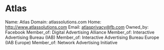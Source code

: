 
# Atlas

Name: Atlas
Domain: atlassolutions.com
Home: http://www.atlassolutions.com
Email: atlasprivacy@fb.com
Owned_by: Facebook
Member_of: Digital Advertising Alliance
Member_of: Interactive Advertising Bureau (IAB)
Member_of: Interactive Advertising Bureau Europe (IAB Europe)
Member_of: Network Advertising Initiative
